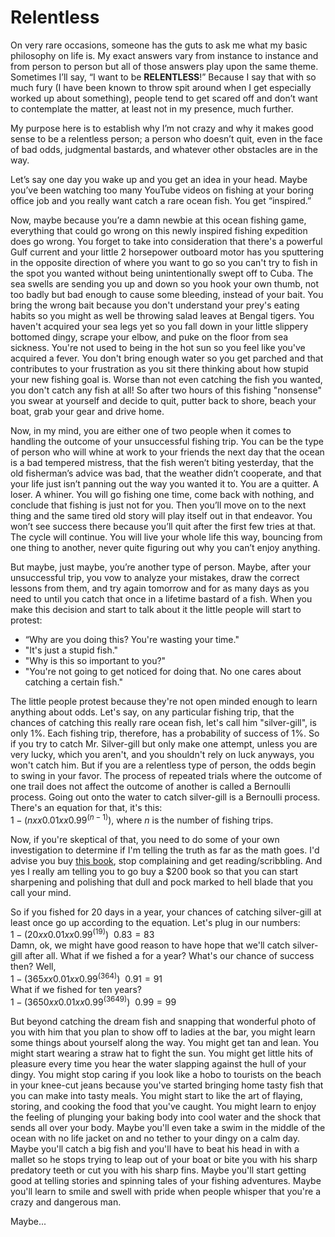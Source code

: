 # Relentless
On very rare occasions, someone has the guts to ask me what my basic philosophy on life is. My exact answers vary from instance to instance and from person to person but all of those answers play upon the same theme. Sometimes I’ll say, “I want to be **RELENTLESS**!” Because I say that with so much fury (I have been known to throw spit around when I get especially worked up about something), people tend to get scared off and don’t want to contemplate the matter, at least not in my presence, much further.

My purpose here is to establish why I’m not crazy and why it makes good sense to be a relentless person; a person who doesn’t quit, even in the face of bad odds, judgmental bastards, and whatever other obstacles are in the way.

Let’s say one day you wake up and you get an idea in your head. Maybe you’ve been watching too many YouTube videos on fishing at your boring office job and you really want catch a rare ocean fish. You get “inspired.”

Now, maybe because you’re a damn newbie at this ocean fishing game, everything that could go wrong on this newly inspired fishing expedition does go wrong. You forget to take into consideration that there's a powerful Gulf current and your little 2 horsepower outboard motor has you sputtering in the opposite direction of where you want to go so you can't try to fish in the spot you wanted without being unintentionally swept off to Cuba. The sea swells are sending you up and down so you hook your own thumb, not too badly but bad enough to cause some bleeding, instead of your bait. You bring the wrong bait because you don't understand your prey's eating habits so you might as well be throwing salad leaves at Bengal tigers. You haven't acquired your sea legs yet so you fall down in your little slippery bottomed dingy, scrape your elbow, and puke on the floor from sea sickness. You're not used to being in the hot sun so you feel like you've acquired a fever. You don't bring enough water so you get parched and that contributes to your frustration as you sit there thinking about how stupid your new fishing goal is. Worse than not even catching the fish you wanted, you don't catch any fish at all! So after two hours of this fishing "nonsense" you swear at yourself and decide to quit, putter back to shore, beach your boat, grab your gear and drive home.

Now, in my mind, you are either one of two people when it comes to handling the outcome of your unsuccessful fishing trip. You can be the type of person who will whine at work to your friends the next day that the ocean is a bad tempered mistress, that the fish weren’t biting yesterday, that the old fisherman’s advice was bad, that the weather didn’t cooperate, and that your life just isn’t panning out the way you wanted it to. You are a quitter. A loser. A whiner. You will go fishing one time, come back with nothing, and conclude that fishing is just not for you. Then you’ll move on to the next thing and the same tired old story will play itself out in that endeavor. You won’t see success there because you’ll quit after the first few tries at that. The cycle will continue. You will live your whole life this way, bouncing from one thing to another, never quite figuring out why you can’t enjoy anything.

But maybe, just maybe, you’re another type of person. Maybe, after your unsuccessful trip, you vow to analyze your mistakes, draw the correct lessons from them, and try again tomorrow and for as many days as you need to until you catch that once in a lifetime bastard of a fish. When you make this decision and start to talk about it the little people will start to protest:
* “Why are you doing this? You're wasting your time."
* "It's just a stupid fish."
* "Why is this so important to you?"
* "You're not going to get noticed for doing that. No one cares about catching a certain fish."

The little people protest because they're not open minded enough to learn anything about odds. Let's say, on any particular fishing trip, that the chances of catching this really rare ocean fish, let's call him "silver-gill", is only 1%. Each fishing trip, therefore, has a probability of success of 1%. So if you try to catch Mr. Silver-gill but only make one attempt, unless you are very lucky, which you aren't, and you shouldn't rely on luck anyways, you won't catch him. But if you are a relentless type of person, the odds begin to swing in your favor. The process of repeated trials where the outcome of one trail does not affect the outcome of another is called a Bernoulli process. Going out onto the water to catch silver-gill is a Bernoulli process. There's an equation for that, it's this:  
$1-(nxx0.01xx0.99^(n-1))$, where $n$ is the number of fishing trips.

Now, if you're skeptical of that, you need to do some of your own investigation to determine if I'm telling the truth as far as the math goes. I'd advise you buy [this book](https://www.amazon.com/Probability-Statistics-Engineers-Scientists-Update/dp/0134115856), stop complaining and get reading/scribbling. And yes I really am telling you to go buy a $200 book so that you can start sharpening and polishing that dull and pock marked to hell blade that you call your mind.

So if you fished for 20 days in a year, your chances of catching silver-gill at least once go up according to the equation. Let's plug in our numbers:  
$1-(20xx0.01xx0.99^(19)) ~~ 0.83 = 83%$  
Damn, ok, we might have good reason to have hope that we'll catch silver-gill after all. What if we fished a for a year? What's our chance of success then? Well,  
$1-(365xx0.01xx0.99^(364)) ~~ 0.91 = 91%$  
What if we fished for ten years?  
$1-(3650xx0.01xx0.99^(3649)) ~~ 0.99 = 99%$

But beyond catching the dream fish and snapping that wonderful photo of you with him that you plan to show off to ladies at the bar, you might learn some things about yourself along the way. You might get tan and lean. You might start wearing a straw hat to fight the sun. You might get little hits of pleasure every time you hear the water slapping against the hull of your dingy. You might stop caring if you look like a hobo to tourists on the beach in your knee-cut jeans because you've started bringing home tasty fish that you can make into tasty meals. You might start to like the art of flaying, storing, and cooking the food that you've caught. You might learn to enjoy the feeling of plunging your baking body into cool water and the shock that sends all over your body. Maybe you'll even take a swim in the middle of the ocean with no life jacket on and no tether to your dingy on a calm day. Maybe you'll catch a big fish and you'll have to beat his head in with a mallet so he stops trying to leap out of your boat or bite you with his sharp predatory teeth or cut you with his sharp fins. Maybe you'll start getting good at telling stories and spinning tales of your fishing adventures. Maybe you'll learn to smile and swell with pride when people whisper that you're a crazy and dangerous man.

Maybe...

<script src='https://cdnjs.cloudflare.com/ajax/libs/mathjax/2.7.5/MathJax.js?config=AM_CHTML' async></script>
<script>
  MathJax.Hub.Config({
    asciimath2jax: {
      delimiters: [['$','$']]
    }
  });
</script>
